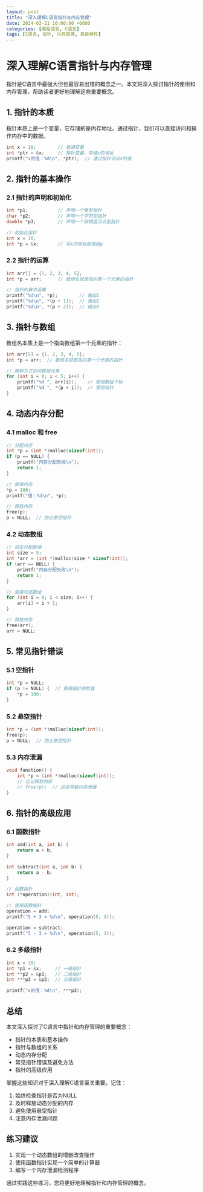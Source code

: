 ```yaml
---
layout: post
title: "深入理解C语言指针与内存管理"
date: 2024-03-21 10:00:00 +0800
categories: [编程语言, C语言]
tags: [C语言, 指针, 内存管理, 高级特性]
---
```


# 深入理解C语言指针与内存管理

指针是C语言中最强大但也最容易出错的概念之一。本文将深入探讨指针的使用和内存管理，帮助读者更好地理解这些重要概念。

## 1. 指针的本质

指针本质上是一个变量，它存储的是内存地址。通过指针，我们可以直接访问和操作内存中的数据。

```c
int x = 10;        // 普通变量
int *ptr = &x;     // 指针变量，存储x的地址
printf("x的值：%d\n", *ptr);  // 通过指针访问x的值
```

## 2. 指针的基本操作

### 2.1 指针的声明和初始化

```c
int *p1;           // 声明一个整型指针
char *p2;          // 声明一个字符型指针
double *p3;        // 声明一个双精度浮点型指针

// 初始化指针
int x = 10;
int *p = &x;       // 将x的地址赋值给p
```

### 2.2 指针的运算

```c
int arr[] = {1, 2, 3, 4, 5};
int *p = arr;      // 数组名就是指向第一个元素的指针

// 指针的算术运算
printf("%d\n", *p);        // 输出1
printf("%d\n", *(p + 1));  // 输出2
printf("%d\n", *(p + 2));  // 输出3
```

## 3. 指针与数组

数组名本质上是一个指向数组第一个元素的指针：

```c
int arr[5] = {1, 2, 3, 4, 5};
int *p = arr;  // 数组名就是指向第一个元素的指针

// 两种方式访问数组元素
for (int i = 0; i < 5; i++) {
    printf("%d ", arr[i]);    // 使用数组下标
    printf("%d ", *(p + i));  // 使用指针
}
```

## 4. 动态内存分配

### 4.1 malloc 和 free

```c
// 分配内存
int *p = (int *)malloc(sizeof(int));
if (p == NULL) {
    printf("内存分配失败\n");
    return 1;
}

// 使用内存
*p = 100;
printf("值：%d\n", *p);

// 释放内存
free(p);
p = NULL;  // 防止悬空指针
```

### 4.2 动态数组

```c
// 动态分配数组
int size = 5;
int *arr = (int *)malloc(size * sizeof(int));
if (arr == NULL) {
    printf("内存分配失败\n");
    return 1;
}

// 使用动态数组
for (int i = 0; i < size; i++) {
    arr[i] = i + 1;
}

// 释放内存
free(arr);
arr = NULL;
```

## 5. 常见指针错误

### 5.1 空指针

```c
int *p = NULL;
if (p != NULL) {  // 使用指针前检查
    *p = 100;
}
```

### 5.2 悬空指针

```c
int *p = (int *)malloc(sizeof(int));
free(p);
p = NULL;  // 防止悬空指针
```

### 5.3 内存泄漏

```c
void function() {
    int *p = (int *)malloc(sizeof(int));
    // 忘记释放内存
    // free(p);  // 这会导致内存泄漏
}
```

## 6. 指针的高级应用

### 6.1 函数指针

```c
int add(int a, int b) {
    return a + b;
}

int subtract(int a, int b) {
    return a - b;
}

// 函数指针
int (*operation)(int, int);

// 使用函数指针
operation = add;
printf("5 + 3 = %d\n", operation(5, 3));

operation = subtract;
printf("5 - 3 = %d\n", operation(5, 3));
```

### 6.2 多级指针

```c
int x = 10;
int *p1 = &x;     // 一级指针
int **p2 = &p1;   // 二级指针
int ***p3 = &p2;  // 三级指针

printf("x的值：%d\n", ***p3);
```

## 总结

本文深入探讨了C语言中指针和内存管理的重要概念：
- 指针的本质和基本操作
- 指针与数组的关系
- 动态内存分配
- 常见指针错误及避免方法
- 指针的高级应用

掌握这些知识对于深入理解C语言至关重要。记住：
1. 始终检查指针是否为NULL
2. 及时释放动态分配的内存
3. 避免使用悬空指针
4. 注意内存泄漏问题

## 练习建议

1. 实现一个动态数组的增删改查操作
2. 使用函数指针实现一个简单的计算器
3. 编写一个内存泄漏检测程序

通过实践这些练习，您将更好地理解指针和内存管理的概念。 